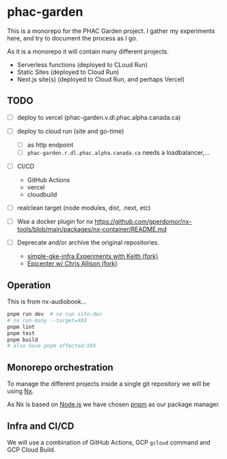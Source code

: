 # phac-garden

This is a monorepo for the PHAC Garden project.
I gather my experiments here, and try to document the process as I go.

As it is a monorepo it will contain many different projects.

- Serverless functions (deployed to CLoud Run)
- Static Sites (deployed to Cloud Run)
- Next.js site(s) (deployed to Cloud Run, and perhaps Vercel)

## TODO

- [ ] deploy to vercel (phac-garden.v.dl.phac.alpha.canada.ca)
- [ ] deploy to cloud run (site and go-time)
  - [ ] as http endpoint
  - [ ] `phac-garden.r.dl.phac.alpha.canada.ca` needs a loadbalancer,...
- [ ] CI/CD
  - GitHub Actions
  - vercel
  - cloudbuild

- [ ] realclean target (node modules, dist, .next, etc)
- [ ] Wse a docker plugin for nx <https://github.com/gperdomor/nx-tools/blob/main/packages/nx-container/README.md>
- [ ] Deprecate and/or archive the original repositories.
  - [simple-gke-infra Experiments with Keith (fork)](https://github.com/daneroo/simple-gke-infra)
  - [Epicenter w/ Chris Allison (fork)](https://github.com/daneroo/phac-epi_center)

## Operation

This is from nx-audiobook...

```bash
pnpm run dev  # nx run site:dev
# nx run-many --target=XXX
pnpm lint
pnpm test
pnpm build
# also have pnpm affected:XXX
```

## Monorepo orchestration

To manage the different projects inside a single git repository we will be using [Nx](https://nx.dev/).

As Nx is based on [Node.js](https://nodejs.org/en) we have chosen [pnpm](https://pnpm.io/) as our package manager.

## Infra and CI/CD

We will use a combination of GitHub Actions, GCP `gcloud` command and GCP Cloud Build.
